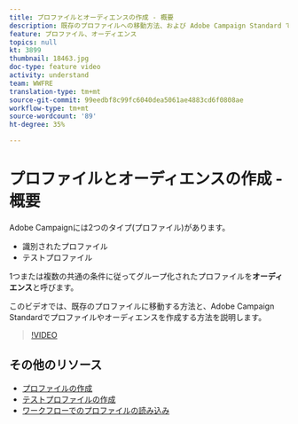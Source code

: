```yaml
---
title: プロファイルとオーディエンスの作成 - 概要
description: 既存のプロファイルへの移動方法、および Adobe Campaign Standard でプロファイルとオーディエンスを作成する方法について説明します。
feature: プロファイル、オーディエンス
topics: null
kt: 3899
thumbnail: 18463.jpg
doc-type: feature video
activity: understand
team: WWFRE
translation-type: tm+mt
source-git-commit: 99eedbf8c99fc6040dea5061ae4883cd6f0808ae
workflow-type: tm+mt
source-wordcount: '89'
ht-degree: 35%

---
```



# プロファイルとオーディエンスの作成 - 概要

Adobe Campaignには2つのタイプ(プロファイル)があります。

* 識別されたプロファイル
* テストプロファイル

1つまたは複数の共通の条件に従ってグループ化されたプロファイルを&#x200B;**オーディエンス**&#x200B;と呼びます。

このビデオでは、既存のプロファイルに移動する方法と、Adobe Campaign Standardでプロファイルやオーディエンスを作成する方法を説明します。

>[!VIDEO](https://video.tv.adobe.com/v/18463/?quality=12)

## その他のリソース

* [プロファイルの作成](/help/profiles-and-audiences/creating-a-profile.md)
* [テストプロファイルの作成](/help/profiles-and-audiences/test-profiles.md)
* [ワークフローでのプロファイルの読み込み](/help/managing-processes-and-data/importing-profiles.md)
